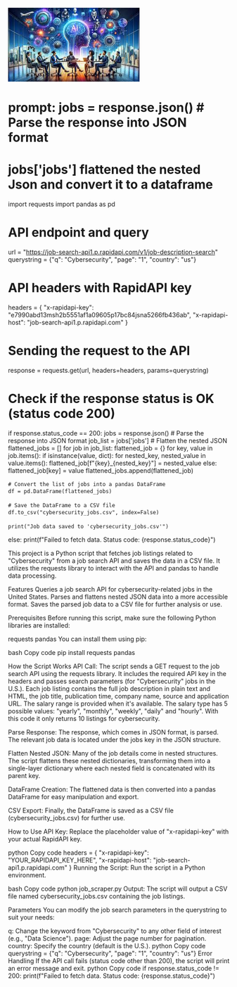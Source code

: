 ![AI_image](AI_image.jpg)
# prompt:  jobs = response.json()  # Parse the response into JSON format
#     jobs['jobs']   flattened the nested Json and convert it to a dataframe

import requests
import pandas as pd
# 
# 

# API endpoint and query
url = "https://job-search-api1.p.rapidapi.com/v1/job-description-search"
querystring = {"q": "Cybersecurity", "page": "1", "country": "us"}

# API headers with RapidAPI key
headers = {
    "x-rapidapi-key": "e7990abd13msh2b5551af1a09605p17bc84jsna5266fb436ab",
    "x-rapidapi-host": "job-search-api1.p.rapidapi.com"
}

# Sending the request to the API
response = requests.get(url, headers=headers, params=querystring)

# Check if the response status is OK (status code 200)
if response.status_code == 200:
    jobs = response.json()  # Parse the response into JSON format
    job_list = jobs['jobs']
    # Flatten the nested JSON
    flattened_jobs = []
    for job in job_list:
        flattened_job = {}
        for key, value in job.items():
            if isinstance(value, dict):
                for nested_key, nested_value in value.items():
                    flattened_job[f"{key}_{nested_key}"] = nested_value
            else:
                flattened_job[key] = value
        flattened_jobs.append(flattened_job)

    # Convert the list of jobs into a pandas DataFrame
    df = pd.DataFrame(flattened_jobs)

    # Save the DataFrame to a CSV file
    df.to_csv("cybersecurity_jobs.csv", index=False)

    print("Job data saved to 'cybersecurity_jobs.csv'")
else:
    print(f"Failed to fetch data. Status code: {response.status_code}")






This project is a Python script that fetches job listings related to "Cybersecurity" from a job search API and saves the data in a CSV file. It utilizes the requests library to interact with the API and pandas to handle data processing.

Features
Queries a job search API for cybersecurity-related jobs in the United States.
Parses and flattens nested JSON data into a more accessible format.
Saves the parsed job data to a CSV file for further analysis or use.



Prerequisites
Before running this script, make sure the following Python libraries are installed:

requests
pandas
You can install them using pip:

bash
Copy code
pip install requests pandas



How the Script Works
API Call: The script sends a GET request to the job search API using the requests library. It includes the required API key in the headers and passes search parameters (for "Cybersecurity" jobs in the U.S.). Each job listing contains the full job description in plain text and HTML, the job title, publication time, company name, source and application URL. The salary range is provided when it's available. The salary type has 5 possible values: "yearly", "monthly", "weekly", "daily" and "hourly". With this code it only returns 10 listings for cybersecurity.


Parse Response: The response, which comes in JSON format, is parsed. The relevant job data is located under the jobs key in the JSON structure.

Flatten Nested JSON: Many of the job details come in nested structures. The script flattens these nested dictionaries, transforming them into a single-layer dictionary where each nested field is concatenated with its parent key.

DataFrame Creation: The flattened data is then converted into a pandas DataFrame for easy manipulation and export.

CSV Export: Finally, the DataFrame is saved as a CSV file (cybersecurity_jobs.csv) for further use.

How to Use
API Key: Replace the placeholder value of "x-rapidapi-key" with your actual RapidAPI key.

python
Copy code
headers = {
    "x-rapidapi-key": "YOUR_RAPIDAPI_KEY_HERE",
    "x-rapidapi-host": "job-search-api1.p.rapidapi.com"
}
Running the Script: Run the script in a Python environment.

bash
Copy code
python job_scraper.py
Output: The script will output a CSV file named cybersecurity_jobs.csv containing the job listings.

Parameters
You can modify the job search parameters in the querystring to suit your needs:

q: Change the keyword from "Cybersecurity" to any other field of interest (e.g., "Data Science").
page: Adjust the page number for pagination. 
country: Specify the country (default is the U.S.).
python
Copy code
querystring = {"q": "Cybersecurity", "page": "1", "country": "us"}
Error Handling
If the API call fails (status code other than 200), the script will print an error message and exit.
python
Copy code
if response.status_code != 200:
    print(f"Failed to fetch data. Status code: {response.status_code}")
